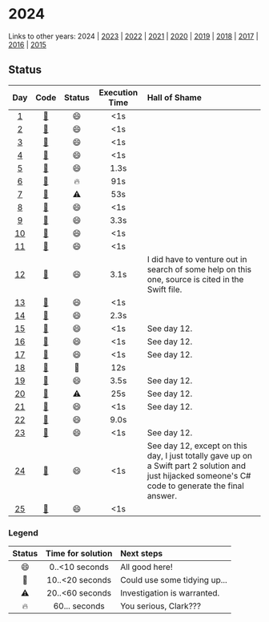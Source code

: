 # 2024

Links to other years: 
2024 | 
[2023](https://github.com/Wave39/AdventOfCode/blob/master/AdventOfCode/Puzzles/2023/README.md) |
[2022](https://github.com/Wave39/AdventOfCode/blob/master/AdventOfCode/Puzzles/2022/README.md) |
[2021](https://github.com/Wave39/AdventOfCode/blob/master/AdventOfCode/Puzzles/2021/README.md) |
[2020](https://github.com/Wave39/AdventOfCode/blob/master/AdventOfCode/Puzzles/2020/README.md) |
[2019](https://github.com/Wave39/AdventOfCode/blob/master/AdventOfCode/Puzzles/2019/README.md) |
[2018](https://github.com/Wave39/AdventOfCode/blob/master/AdventOfCode/Puzzles/2018/README.md) |
[2017](https://github.com/Wave39/AdventOfCode/blob/master/AdventOfCode/Puzzles/2017/README.md) |
[2016](https://github.com/Wave39/AdventOfCode/blob/master/AdventOfCode/Puzzles/2016/README.md) |
[2015](https://github.com/Wave39/AdventOfCode/blob/master/AdventOfCode/Puzzles/2015/README.md)

## Status

| Day | Code | Status | Execution Time | Hall of Shame |
| :---: | :---: | :---: | :---: | :--- |
| [1](https://adventofcode.com/2024/day/1) | [:book:](https://github.com/Wave39/AdventOfCode/blob/master/AdventOfCode/Puzzles/2024/Puzzle_2024_01.swift) | :smile: | <1s |
| [2](https://adventofcode.com/2024/day/2) | [:book:](https://github.com/Wave39/AdventOfCode/blob/master/AdventOfCode/Puzzles/2024/Puzzle_2024_02.swift) | :smile: | <1s |
| [3](https://adventofcode.com/2024/day/3) | [:book:](https://github.com/Wave39/AdventOfCode/blob/master/AdventOfCode/Puzzles/2024/Puzzle_2024_03.swift) | :smile: | <1s |
| [4](https://adventofcode.com/2024/day/4) | [:book:](https://github.com/Wave39/AdventOfCode/blob/master/AdventOfCode/Puzzles/2024/Puzzle_2024_04.swift) | :smile: | <1s |
| [5](https://adventofcode.com/2024/day/5) | [:book:](https://github.com/Wave39/AdventOfCode/blob/master/AdventOfCode/Puzzles/2024/Puzzle_2024_05.swift) | :smile: | 1.3s |
| [6](https://adventofcode.com/2024/day/6) | [:book:](https://github.com/Wave39/AdventOfCode/blob/master/AdventOfCode/Puzzles/2024/Puzzle_2024_06.swift) | :fire: | 91s |
| [7](https://adventofcode.com/2024/day/7) | [:book:](https://github.com/Wave39/AdventOfCode/blob/master/AdventOfCode/Puzzles/2024/Puzzle_2024_07.swift) | :warning: | 53s |
| [8](https://adventofcode.com/2024/day/8) | [:book:](https://github.com/Wave39/AdventOfCode/blob/master/AdventOfCode/Puzzles/2024/Puzzle_2024_08.swift) | :smile: | <1s |
| [9](https://adventofcode.com/2024/day/9) | [:book:](https://github.com/Wave39/AdventOfCode/blob/master/AdventOfCode/Puzzles/2024/Puzzle_2024_09.swift) | :smile: | 3.3s |
| [10](https://adventofcode.com/2024/day/10) | [:book:](https://github.com/Wave39/AdventOfCode/blob/master/AdventOfCode/Puzzles/2024/Puzzle_2024_10.swift) | :smile: | <1s |
| [11](https://adventofcode.com/2024/day/11) | [:book:](https://github.com/Wave39/AdventOfCode/blob/master/AdventOfCode/Puzzles/2024/Puzzle_2024_11.swift) | :smile: | <1s |
| [12](https://adventofcode.com/2024/day/12) | [:book:](https://github.com/Wave39/AdventOfCode/blob/master/AdventOfCode/Puzzles/2024/Puzzle_2024_12.swift) | :smile: | 3.1s | I did have to venture out in search of some help on this one, source is cited in the Swift file. |
| [13](https://adventofcode.com/2024/day/13) | [:book:](https://github.com/Wave39/AdventOfCode/blob/master/AdventOfCode/Puzzles/2024/Puzzle_2024_13.swift) | :smile: | <1s |
| [14](https://adventofcode.com/2024/day/14) | [:book:](https://github.com/Wave39/AdventOfCode/blob/master/AdventOfCode/Puzzles/2024/Puzzle_2024_14.swift) | :smile: | 2.3s |
| [15](https://adventofcode.com/2024/day/15) | [:book:](https://github.com/Wave39/AdventOfCode/blob/master/AdventOfCode/Puzzles/2024/Puzzle_2024_15.swift) | :smile: | <1s | See day 12. |
| [16](https://adventofcode.com/2024/day/16) | [:book:](https://github.com/Wave39/AdventOfCode/blob/master/AdventOfCode/Puzzles/2024/Puzzle_2024_16.swift) | :smile: | <1s | See day 12. |
| [17](https://adventofcode.com/2024/day/17) | [:book:](https://github.com/Wave39/AdventOfCode/blob/master/AdventOfCode/Puzzles/2024/Puzzle_2024_17.swift) | :smile: | <1s | See day 12. |
| [18](https://adventofcode.com/2024/day/18) | [:book:](https://github.com/Wave39/AdventOfCode/blob/master/AdventOfCode/Puzzles/2024/Puzzle_2024_18.swift) | :eyes: | 12s | 
| [19](https://adventofcode.com/2024/day/19) | [:book:](https://github.com/Wave39/AdventOfCode/blob/master/AdventOfCode/Puzzles/2024/Puzzle_2024_19.swift) | :smile: | 3.5s | See day 12. |
| [20](https://adventofcode.com/2024/day/20) | [:book:](https://github.com/Wave39/AdventOfCode/blob/master/AdventOfCode/Puzzles/2024/Puzzle_2024_20.swift) | :warning: | 25s | See day 12. |
| [21](https://adventofcode.com/2024/day/21) | [:book:](https://github.com/Wave39/AdventOfCode/blob/master/AdventOfCode/Puzzles/2024/Puzzle_2024_21.swift) | :smile: | <1s | See day 12. |
| [22](https://adventofcode.com/2024/day/22) | [:book:](https://github.com/Wave39/AdventOfCode/blob/master/AdventOfCode/Puzzles/2024/Puzzle_2024_22.swift) | :smile: | 9.0s | 
| [23](https://adventofcode.com/2024/day/23) | [:book:](https://github.com/Wave39/AdventOfCode/blob/master/AdventOfCode/Puzzles/2024/Puzzle_2024_23.swift) | :smile: | <1s | See day 12. |
| [24](https://adventofcode.com/2024/day/24) | [:book:](https://github.com/Wave39/AdventOfCode/blob/master/AdventOfCode/Puzzles/2024/Puzzle_2024_24.swift) | :smile: | <1s | See day 12, except on this day, I just totally gave up on a Swift part 2 solution and just hijacked someone's C# code to generate the final answer. |
| [25](https://adventofcode.com/2024/day/25) | [:book:](https://github.com/Wave39/AdventOfCode/blob/master/AdventOfCode/Puzzles/2024/Puzzle_2024_25.swift) | :smile: | <1s | 

### Legend

| Status | Time for solution | Next steps |
| :---: | :---: | :--- |
| :smile: | 0..<10 seconds | All good here! |
| :eyes: | 10..<20 seconds | Could use some tidying up... |
| :warning: | 20..<60 seconds | Investigation is warranted. |
| :fire: | 60... seconds | You serious, Clark??? |

